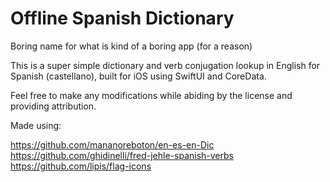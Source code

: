 # Offline Spanish Dictionary

Boring name for what is kind of a boring app (for a reason)

This is a super simple dictionary and verb conjugation lookup in English for Spanish (castellano), built for iOS using SwiftUI and CoreData.

Feel free to make any modifications while abiding by the license and providing attribution.


Made using:

https://github.com/mananoreboton/en-es-en-Dic
https://github.com/ghidinelli/fred-jehle-spanish-verbs
https://github.com/lipis/flag-icons
